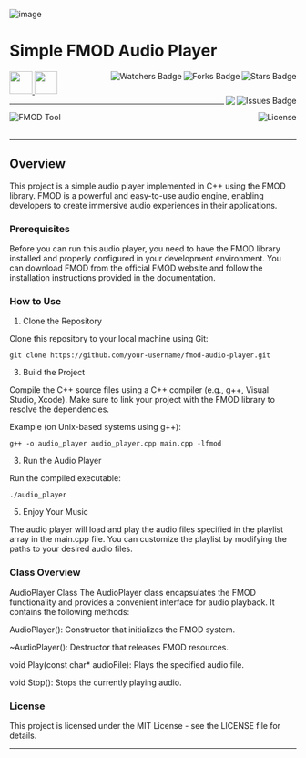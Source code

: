 ![image](https://github.com/JDSherbert/Simple-FMOD-Audio-Player/assets/43964243/86c71103-6726-4d3c-8258-47b3588bb701)

# Simple FMOD Audio Player

<!-- Header Start -->
<a href = "https://www.fmod.com/"> <img height="40" img width="40" src="https://cdn.simpleicons.org/fmod/white"> </a> 
<a href = "https://learn.microsoft.com/en-us/cpp/cpp-language"> <img height="40" img width="40" src="https://cdn.simpleicons.org/c++"> </a>
<img align="right" alt="Stars Badge" src="https://img.shields.io/github/stars/jdsherbert/Simple-FMOD-Audio-Player?label=%E2%AD%90"/>
<img align="right" alt="Forks Badge" src="https://img.shields.io/github/forks/jdsherbert/Simple-FMOD-Audio-Player?label=%F0%9F%8D%B4"/>
<img align="right" alt="Watchers Badge" src="https://img.shields.io/github/watchers/jdsherbert/Simple-FMOD-Audio-Player?label=%F0%9F%91%81%EF%B8%8F"/>
<img align="right" alt="Issues Badge" src="https://img.shields.io/github/issues/jdsherbert/Simple-FMOD-Audio-Player?label=%E2%9A%A0%EF%B8%8F"/>
<img align="right" src="https://hits.seeyoufarm.com/api/count/incr/badge.svg?url=https%3A%2F%2Fgithub.com%2FJDSherbert%2FSimple-FMOD-Audio-Player%2Fhit-counter%2FREADME&count_bg=%2379C83D&title_bg=%23555555&labelColor=0E1128&title=🔍&style=for-the-badge">
<!-- Header End --> 

-----------------------------------------------------------------------

<a href="https://www.fmod.com/"> 
  <img align="left" alt="FMOD Tool" src="https://img.shields.io/badge/FMOD%20Tool-black?style=for-the-badge&logo=fmod&logoColor=white&color=black&labelColor=black"> </a>
  
<a href="https://choosealicense.com/licenses/"> 
  <img align="right" alt="License" src="https://img.shields.io/badge/License%20:%20NONE-black?style=for-the-badge&logo=none&logoColor=white&color=black&labelColor=black"> </a>
  
<br></br>

-----------------------------------------------------------------------
## Overview
This project is a simple audio player implemented in C++ using the FMOD library. FMOD is a powerful and easy-to-use audio engine, enabling developers to create immersive audio experiences in their applications.

### Prerequisites
Before you can run this audio player, you need to have the FMOD library installed and properly configured in your development environment. You can download FMOD from the official FMOD website and follow the installation instructions provided in the documentation.

### How to Use
1. Clone the Repository
   
Clone this repository to your local machine using Git:

`git clone https://github.com/your-username/fmod-audio-player.git`

3. Build the Project
   
Compile the C++ source files using a C++ compiler (e.g., g++, Visual Studio, Xcode). Make sure to link your project with the FMOD library to resolve the dependencies.

Example (on Unix-based systems using g++):

`g++ -o audio_player audio_player.cpp main.cpp -lfmod`

3. Run the Audio Player

Run the compiled executable:

`./audio_player`

5. Enjoy Your Music
   
The audio player will load and play the audio files specified in the playlist array in the main.cpp file. You can customize the playlist by modifying the paths to your desired audio files.

### Class Overview
AudioPlayer Class
The AudioPlayer class encapsulates the FMOD functionality and provides a convenient interface for audio playback. It contains the following methods:

AudioPlayer(): Constructor that initializes the FMOD system.

~AudioPlayer(): Destructor that releases FMOD resources.

void Play(const char* audioFile): Plays the specified audio file.

void Stop(): Stops the currently playing audio.

### License
This project is licensed under the MIT License - see the LICENSE file for details.


-----------------------------------------------------------------------

